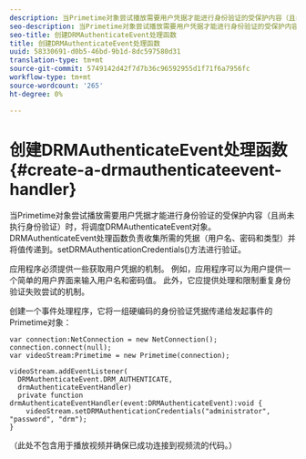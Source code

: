 ```yaml
---
description: 当Primetime对象尝试播放需要用户凭据才能进行身份验证的受保护内容（且尚未执行身份验证）时，将调度DRMAuthenticateEvent对象。 DRMAuthenticateEvent处理函数负责收集所需的凭据（用户名、密码和类型）并将值传递到。setDRMAuthenticationCredentials()方法进行验证。
seo-description: 当Primetime对象尝试播放需要用户凭据才能进行身份验证的受保护内容（且尚未执行身份验证）时，将调度DRMAuthenticateEvent对象。 DRMAuthenticateEvent处理函数负责收集所需的凭据（用户名、密码和类型）并将值传递到。setDRMAuthenticationCredentials()方法进行验证。
seo-title: 创建DRMAuthenticateEvent处理函数
title: 创建DRMAuthenticateEvent处理函数
uuid: 58330691-d0b5-46bd-9b1d-8dc597580d31
translation-type: tm+mt
source-git-commit: 5749142d42f7d7b36c96592955d1f71f6a7956fc
workflow-type: tm+mt
source-wordcount: '265'
ht-degree: 0%

---
```



# 创建DRMAuthenticateEvent处理函数{#create-a-drmauthenticateevent-handler}

当Primetime对象尝试播放需要用户凭据才能进行身份验证的受保护内容（且尚未执行身份验证）时，将调度DRMAuthenticateEvent对象。 DRMAuthenticateEvent处理函数负责收集所需的凭据（用户名、密码和类型）并将值传递到。setDRMAuthenticationCredentials()方法进行验证。

应用程序必须提供一些获取用户凭据的机制。 例如，应用程序可以为用户提供一个简单的用户界面来输入用户名和密码值。 此外，它应提供处理和限制重复身份验证失败尝试的机制。

创建一个事件处理程序，它将一组硬编码的身份验证凭据传递给发起事件的Primetime对象：

```
var connection:NetConnection = new NetConnection();  
connection.connect(null);  
var videoStream:Primetime = new Primetime(connection);  
 
videoStream.addEventListener( 
  DRMAuthenticateEvent.DRM_AUTHENTICATE,  
  drmAuthenticateEventHandler)  
  private function drmAuthenticateEventHandler(event:DRMAuthenticateEvent):void {  
    videoStream.setDRMAuthenticationCredentials("administrator", "password", "drm");  
} 
```

（此处不包含用于播放视频并确保已成功连接到视频流的代码。）
